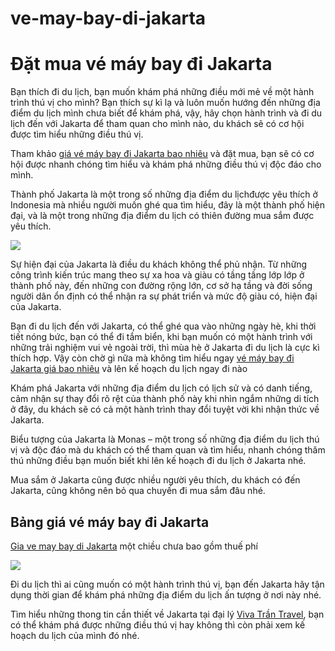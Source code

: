 # ve-may-bay-di-jakarta
<h1>Đặt mua vé máy bay đi Jakarta</h1>

Bạn thích đi du lịch, bạn muốn khám phá những điều mới mẻ về một hành trình thú vị cho mình? Bạn thích sự kì lạ và luôn muốn hướng đến những địa điểm du lịch mình chưa biết để khám phá, vậy, hãy chọn hành trình và đi du lịch đến với Jakarta để tham quan cho mình nào, du khách sẽ có cơ hội được tìm hiểu những điều thú vị.

Tham khảo <a href = "http://vivatrantravel.vn/ve-may-bay-di-jakarta.html">giá vé máy bay đi Jakarta bao nhiêu</a> và đặt mua, bạn sẽ có cơ hội được nhanh chóng tìm hiểu và khám phá những điều thú vị độc đáo cho mình.

Thành phố Jakarta là một trong số những địa điểm du lịchđược yêu thích ở Indonesia mà nhiều người muốn ghé qua tìm hiểu, đây là một thành phố hiện đại, và là một trong những địa điểm du lịch có thiên đường mua sắm được yêu thích.

<img src = "http://vemaybaychinaeastern.com/wp-content/uploads/2016/06/ve-may-bay-di-Jakarta.jpg" />

Sự hiện đại của Jakarta là điều du khách không thể phủ nhận. Từ những công trình kiến trúc mang theo sự xa hoa và giàu có tầng tầng lớp lớp ở thành phố này, đến những con đường rộng lớn, cơ sở hạ tầng và đời sống người dân ổn định có thể nhận ra sự phát triển và mức độ giàu có, hiện đại của Jakarta.

Bạn đi du lịch đến với Jakarta, có thể ghé qua vào những ngày hè, khi thời tiết nóng bức, bạn có thể đi tắm biển, khi bạn muốn có một hành trình với những trải nghiệm vui vẻ ngoài trời, thì mùa hè ở Jakarta đi du lịch là cực kì thích hợp. Vậy còn chờ gì nữa mà không tìm hiểu ngay <a href = "https://vivatrantravel.com/ve-quoc-te/ve-may-bay-di-jakarta.html">vé máy bay đi Jakarta giá bao nhiêu</a> và lên kế hoạch du lịch ngay đi nào

Khám phá Jakarta với những địa điểm du lịch có lịch sử và có danh tiếng, cảm nhận sự thay đổi rõ rệt của thành phố này khi nhìn ngắm những di tích ở đây, du khách sẽ có cả một hành trình thay đổi tuyệt vời khi nhận thức về Jakarta.

Biểu tượng của Jakarta là Monas – một trong số những địa điểm du lịch thú vị và độc đáo mà du khách có thể tham quan và tìm hiểu, nhanh chóng thăm thú những điều bạn muốn biết khi lên kế hoạch đi du lịch ở Jakarta nhé.

Mua sắm ở Jakarta cũng được nhiều người yêu thích, du khách có đến Jakarta, cũng không nên bỏ qua chuyến đi mua sắm đâu nhé.

<h2>Bảng giá vé máy bay đi Jakarta</h2>

<a href = "https://visaxuatnhapcanh.vn/ve-may-bay-di-jakarta.html">Gia ve may bay di Jakarta</a> một chiều chưa bao gồm thuế phí

<img src = "http://vemaybaychinaeastern.com/wp-content/uploads/2016/06/ve-may-bay-di-Jakarta-1.jpg" />

Đi du lịch thì ai cũng muốn có một hành trình thú vị, bạn đến Jakarta hãy tận dụng thời gian để khám phá những địa điểm du lịch ấn tượng ở nơi này nhé.

Tìm hiểu những thong tin cần thiết về Jakarta tại đại lý <a href  = "http://vivatrantravel.vn/">Viva Trần Travel</a>, bạn có thể khám phá được những điều thú vị hay không thì còn phải xem kế hoạch du lịch của mình đó nhé.

